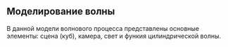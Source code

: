 <h2>Моделирование волны</h2>
<p>В данной модели волнового процесса представлены основные элементы: сцена (куб), камера, свет и функия цилиндрической волны.</p>
